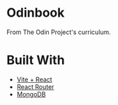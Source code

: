 # Odinbook

From The Odin Project's curriculum.

# Built With

- [Vite + React](https://vitejs.dev/)
- [React Router](https://reactrouter.com/en/main)
- [MongoDB](https://www.mongodb.com/)
